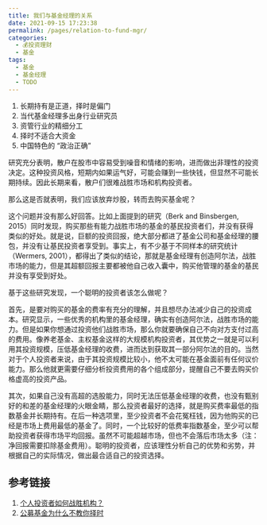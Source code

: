 ```yaml
---
title: 我们与基金经理的关系
date: 2021-09-15 17:23:38
permalink: /pages/relation-to-fund-mgr/
categories:
  - 💰投资理财
  - 基金
tags:
  - 基金
  - 基金经理
  - TODO
---
```

1. 长期持有是正道，择时是偏门
2. 当代基金经理多出身行业研究员
3. 资管行业的精细分工
4. 择时不适合大资金
5. 中国特色的 “政治正确”

<!-- more -->

研究充分表明，散户在股市中容易受到噪音和情绪的影响，进而做出非理性的投资决定。这种投资风格，短期内如果运气好，可能会赚到一些快钱，但显然不可能长期持续。因此长期来看，散户们很难战胜市场和机构投资者。

那么这是否就表明，我们应该放弃炒股，转而去购买基金呢？

这个问题并没有那么好回答。比如上面提到的研究（Berk and Binsbergen, 2015）同时发现，购买那些有能力战胜市场的基金的基民投资者们，并没有获得类似的好处。就是说，巨额的投资回报，绝大部分都进了基金公司和基金经理的腰包，并没有让基民投资者享受到。事实上，有不少基于不同样本的研究统计（Wermers, 2001），都得出了类似的结论，那就是基金经理有创造阿尔法，战胜市场的能力，但是其超额回报主要都被他自己收入囊中，购买他管理的基金的基民并没有享受到好处。

基于这些研究发现，一个聪明的投资者该怎么做呢？

首先，是要对购买的基金的费率有充分的理解，并且想尽办法减少自己的投资成本。研究显示，一些优秀的机构里的基金经理，确实有创造阿尔法，战胜市场的能力。但是如果你想通过投资他们战胜市场，那么你就要确保自己不向对方支付过高的费用。像养老基金、主权基金这样的大规模机构投资者，其优势之一就是可以利用其投资规模，压低基金经理的收费，进而达到获取其一部分阿尔法的目的。当然对于个人投资者来说，由于其投资规模比较小，他不太可能在基金面前有任何议价能力。那么他就更需要仔细分析投资费用的各个组成部分，提醒自己不要去购买价格虚高的投资产品。

其次，如果自己没有高超的选股能力，同时无法压低基金经理的收费，也没有甄别好的和差的基金经理的火眼金睛，那么投资者最好的选择，就是购买费率最低的指数基金并长期持有。在后一种选项里，至少投资者不会花冤枉钱，因为他购买的已经是市场上费用最低的基金了。同时，一个比较好的低费率指数基金，至少可以帮助投资者获得市场平均回报。虽然不可能超越市场，但也不会落后市场太多（注：净回报需要扣除基金费用）。聪明的投资者，应该理性分析自己的优势和劣势，并根据自己的实际情况，做出最合适自己的投资选择。

## 参考链接

1. [个人投资者如何战胜机构？](https://mp.weixin.qq.com/s/8e911GD3XyaQttu1ZLR8xA)
2. [公募基金为什么不教你择时](https://mp.weixin.qq.com/s/4pSYp1rkddzh6i33V3ZWFw)